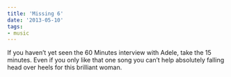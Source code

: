 ```yaml
---
title: 'Missing 6'
date: '2013-05-10'
tags:
- music
---
```



<p>If you haven&#8217;t yet seen the 60 Minutes interview with Adele, take the 15 minutes. Even if you only like that one song you can&#8217;t help absolutely falling head over heels for this brilliant woman.</p>
